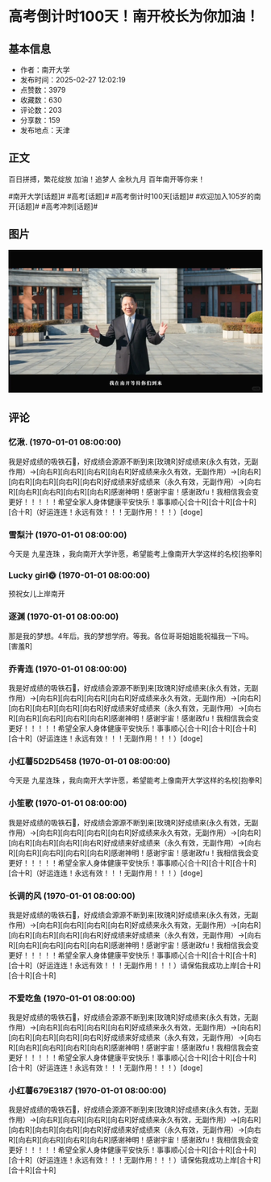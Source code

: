 # 高考倒计时100天！南开校长为你加油！

## 基本信息

- 作者：南开大学
- 发布时间：2025-02-27 12:02:19
- 点赞数：3979
- 收藏数：630
- 评论数：203
- 分享数：159
- 发布地点：天津

## 正文

百日拼搏，繁花绽放
加油！追梦人
金秋九月
百年南开等你来！
	
﻿#南开大学[话题]#﻿ ﻿#高考[话题]#﻿ ﻿#高考倒计时100天[话题]#﻿ ﻿#欢迎加入105岁的南开[话题]#﻿ ﻿#高考冲刺[话题]#﻿

## 图片

![图片](images/4c5755a3181d3ef323b91eca0f3a05f0.jpg)

## 评论

### 忆湫. (1970-01-01 08:00:00)

我是好成绩的吸铁石🧲，好成绩会源源不断到来[玫瑰R]好成绩来(永久有效，无‬副作用）→[向右R][向右R][向右R][向右R]好成绩来永久有效，无副作‬用）→[向右R][向右R][向右R][向右R][向右R]好成绩来好成绩来（永久有效，无‬副作用）→[向右R][向右R][向右R][向右R][向右R]感谢神‬明！感谢宇宙！感谢政fu！我相信我会变更好！！！！‬！希望‬全家人身体‬健康平安快乐！事事顺心‬[合十R][合十R][合十R][合十R]（好运连连！永远有效！！！无副作用！！！）[doge]

### 雪梨汁 (1970-01-01 08:00:00)

今天是  九星连珠 ，我向南开大学许愿，希望能考上像南开大学这样的名校[抱拳R]

### Lucky girl🌞 (1970-01-01 08:00:00)

预祝女儿上岸南开

### 逐渊 (1970-01-01 08:00:00)

那是我的梦想。4年后。我的梦想学府。等我。各位哥哥姐姐能祝福我一下吗。[害羞R]

### 乔青连 (1970-01-01 08:00:00)

我是好成绩的吸铁石🧲，好成绩会源源不断到来[玫瑰R]好成绩来(永久有效，无‬副作用）→[向右R][向右R][向右R][向右R]好成绩来永久有效，无副作‬用）→[向右R][向右R][向右R][向右R][向右R]好成绩来好成绩来（永久有效，无‬副作用）→[向右R][向右R][向右R][向右R][向右R]感谢神‬明！感谢宇宙！感谢政fu！我相信我会变更好！！！！‬！希望‬全家人身体‬健康平安快乐！事事顺心‬[合十R][合十R][合十R][合十R]（好运连连！永远有效！！！无副作用！！！）[doge]

### 小红薯5D2D5458 (1970-01-01 08:00:00)

今天是 九星连珠  ，我向南开大学许愿，希望能考上像南开大学这样的名校[抱拳R]

### 小笙歌 (1970-01-01 08:00:00)

我是好成绩的吸铁石🧲，好成绩会源源不断到来[玫瑰R]好成绩来(永久有效，无‬副作用）→[向右R][向右R][向右R][向右R]好成绩来永久有效，无副作‬用）→[向右R][向右R][向右R][向右R][向右R]好成绩来好成绩来（永久有效，无‬副作用）→[向右R][向右R][向右R][向右R][向右R]感谢神‬明！感谢宇宙！感谢政fu！我相信我会变更好！！！！‬！希望‬全家人身体‬健康平安快乐！事事顺心‬[合十R][合十R][合十R][合十R]（好运连连！永远有效！！！无副作用！！！）[doge]

### 长调的风 (1970-01-01 08:00:00)

我是好成绩的吸铁石🧲，好成绩会源源不断到来[玫瑰R]好成绩来(永久有效，无‬副作用）→[向右R][向右R][向右R][向右R]好成绩来永久有效，无副作‬用）→[向右R][向右R][向右R][向右R][向右R]好成绩来好成绩来（永久有效，无‬副作用）→[向右R][向右R][向右R][向右R][向右R]感谢神‬明！感谢宇宙！感谢政fu！我相信我会变更好！！！！‬！希望‬全家人身体‬健康平安快乐！事事顺心‬[合十R][合十R][合十R][合十R]（好运连连！永远有效！！！无副作用！！！）请保佑我成功上岸[合十R][合十R][合十R]

### 不爱吃鱼 (1970-01-01 08:00:00)

我是好成绩的吸铁石🧲，好成绩会源源不断到来[玫瑰R]好成绩来(永久有效，无‬副作用）→[向右R][向右R][向右R][向右R]好成绩来永久有效，无副作‬用）→[向右R][向右R][向右R][向右R][向右R]好成绩来好成绩来（永久有效，无‬副作用）→[向右R][向右R][向右R][向右R][向右R]感谢神‬明！感谢宇宙！感谢政fu！我相信我会变更好！！！！‬！希望‬全家人身体‬健康平安快乐！事事顺心‬[合十R][合十R][合十R][合十R]（好运连连！永远有效！！！无副作用！！！）[doge]

### 小红薯679E3187 (1970-01-01 08:00:00)

我是好成绩的吸铁石🧲，好成绩会源源不断到来[玫瑰R]好成绩来(永久有效，无‬副作用）→[向右R][向右R][向右R][向右R]好成绩来永久有效，无副作‬用）→[向右R][向右R][向右R][向右R][向右R]好成绩来好成绩来（永久有效，无‬副作用）→[向右R][向右R][向右R][向右R][向右R]感谢神‬明！感谢宇宙！感谢政fu！我相信我会变更好！！！！‬！希望‬全家人身体‬健康平安快乐！事事顺心‬[合十R][合十R][合十R][合十R]（好运连连！永远有效！！！无副作用！！！）请保佑我成功上岸[合十R][合十R][合十R]

